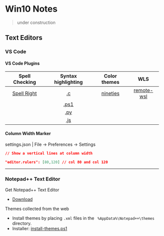 # Win10 Notes

> under construction

## Text Editors

### VS Code

#### VS Code Plugins

|Spell Checking|Syntax highlighting|Color themes|WLS|
|:---:|:---:|:---:|:---:|
|[Spell Right](https://marketplace.visualstudio.com/items?itemName=ban.spellright)|[.c](https://marketplace.visualstudio.com/items?itemName=ms-vscode.cpptools)|[nineties](https://marketplace.visualstudio.com/items?itemName=jibjack.nineties)|[remote-wsl](https://marketplace.visualstudio.com/items?itemName=ms-vscode-remote.remote-wsl)|
||[.ps1](https://marketplace.visualstudio.com/items?itemName=ms-vscode.PowerShell)|||
||[.py](https://marketplace.visualstudio.com/items?itemName=ms-python.python)||
||[.js](https://marketplace.visualstudio.com/items?itemName=dbaeumer.vscode-eslint)||

#### Column Width Marker

settings.json | File → Preferences → Settings
```json
// Show a vertical lines at column width

"editor.rulers": [80,120] // col 80 and col 120
```

---

### Notepad++ Text Editor

Get Notepad++ Text Editor

* [Download](https://notepad-plus-plus.org/downloads/)

Themes collected from the web

* Install themes by placing ```.xml``` files in the ``` %AppData%\Notepad++\themes``` directory.
* Installer: [install-themes.ps1](https://gist.githubusercontent.com/mezcel/247eda1319b9e1815cad7b955fdcc379/raw/8d57fa174df57edf630797de935fe3e2d5ac6cc8/install-themes.ps1)
